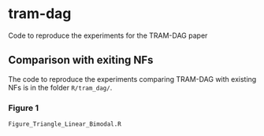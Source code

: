 # tram-dag
Code to reproduce the experiments for the TRAM-DAG paper 

## Comparison with exiting NFs
The code to reproduce the experiments comparing TRAM-DAG with existing NFs is 
in the folder `R/tram_dag/`.

### Figure 1

`Figure_Triangle_Linear_Bimodal.R` 